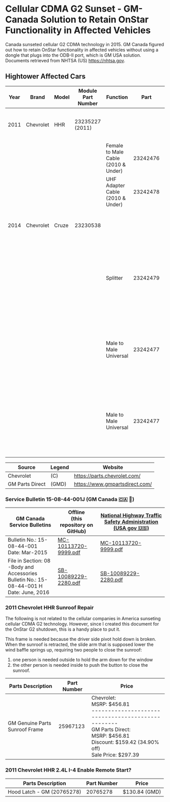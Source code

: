 # Cellular CDMA G2 Sunset - GM-Canada Solution to Retain OnStar Functionality in Affected Vehicles 

Canada sunseted cellular G2 CDMA technology in 2015. GM Canada figured out how to retain OnStar functionality in affected vehicles without using a dongle that plugs into the ODB-II port, which is GM USA solution. Documents retrieved from NHTSA (US) https://nhtsa.gov.

## Hightower Affected Cars

| Year | Brand | Model | Module Part Number | Function | Part | Price |
|------|-------|-------|--------------------|----------|------|-------|
| 2011 | Chevrolet | HHR | 23235227 (2011) |  |  | $392.62 (GMD)<br>No Results (C) |
|||||Female to Male Cable (2010 & Under) | 23242476 | $7.78 (GMD)<br>No Results (C) |
|||||UHF Adapter Cable (2010 & Under)    | 23242478 | $8.10 (GMD)<br>No Results (C) |
| 2014 | Chevrolet | Cruze | 23230538 |   |  | $267.93 (GMD)<br>No Results (C) |
|||||Splitter| 23242479| NOT FOR SALE<br>No Longer Available For Purchase (GMD)<br>No Results (C) |
|||||Male to Male Universal | 23242477 | NOT FOR SALE<br>No Longer Available For Purchase (GMD)<br>No Results (C) ||
|||||Male to Male Universal | 23242477 | NOT FOR SALE<br>No Longer Available For Purchase (GMD)<br>No Results (C) |

| Source | Legend | Website |
|--------|--------|---------|
| Chevrolet | (C) | https://parts.chevrolet.com/ |
| GM Parts Direct | (GMD) | https://www.gmpartsdirect.com/ |

### Service Bulletin 15-08-44-001J (GM Canada 🇨🇦 🍁)

| GM Canada Service Bulletins | Offline<br> (this repository on GitHub) | [National Highway Traffic Safety Administration (USA gov  🇺🇸)](https://www.nhtsa.gov) |
|-----------------------------|---------|--------|
| Bulletin No.: 15-08-44-001<br> Date: Mar-2015 | [MC-10113720-9999.pdf](MC-10113720-9999.pdf) | [MC-10113720-9999.pdf](https://static.nhtsa.gov/odi/tsbs/2019/MC-10166666-9999.pdf) |
| File in Section: 08 -Body and Accessories<br> Bulletin No.: 15-08-44-001 H<br> Date: June, 2016  | [SB-10089229-2280.pdf](SB-10089229-2280.pdf) | [SB-10089229-2280.pdf](https://static.nhtsa.gov/odi/tsbs/2016/SB-10089229-2280.pdf) |

### 2011 Chevrolet HHR Sunroof Repair 
The following is not related to the cellular companies in America sunseting cellular CDMA G2 technology. However, since I created this document for the OnStar G2 shutdown, this is a handy place to put it.

This frame is needed because the driver side pivot hold down is broken. When the sunroof is retracted, the slide arm that is supposed lower the wind baffle springs up, requiring two people to close the sunroof: 
1. one person is needed outside to hold the arm down for the window
2. the other person is needed inside to push the button to close the sunroof. 

| Parts Description | Part Number | Price |
|-------------------|-------------|-------|
| GM Genuine Parts Sunroof Frame | 25967123 | Chevrolet:<br>MSRP: $456.81<br>--------------------------------------------------<br> GM Parts Direct:<br> MSRP:	$456.81<br>Discount:	$159.42 (34.90% off)<br>Sale Price:	$297.39 |

### 2011 Chevrolet HHR 2.4L I-4 Enable Remote Start?
| Parts Description | Part Number | Price |
|-------------------|-------------|-------|
| Hood Latch - GM (20765278) | 20765278 | $130.84 (GMD) |
